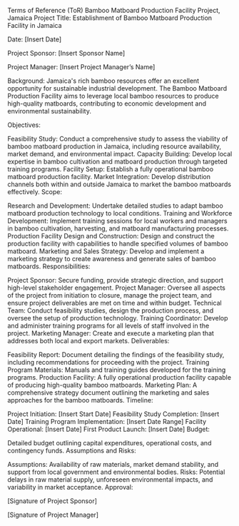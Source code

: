 Terms of Reference (ToR)
Bamboo Matboard Production Facility Project, Jamaica
Project Title: Establishment of Bamboo Matboard Production Facility in Jamaica

Date: [Insert Date]

Project Sponsor: [Insert Sponsor Name]

Project Manager: [Insert Project Manager’s Name]

Background:
Jamaica's rich bamboo resources offer an excellent opportunity for sustainable industrial development. The Bamboo Matboard Production Facility aims to leverage local bamboo resources to produce high-quality matboards, contributing to economic development and environmental sustainability.

Objectives:

Feasibility Study: Conduct a comprehensive study to assess the viability of bamboo matboard production in Jamaica, including resource availability, market demand, and environmental impact.
Capacity Building: Develop local expertise in bamboo cultivation and matboard production through targeted training programs.
Facility Setup: Establish a fully operational bamboo matboard production facility.
Market Integration: Develop distribution channels both within and outside Jamaica to market the bamboo matboards effectively.
Scope:

Research and Development: Undertake detailed studies to adapt bamboo matboard production technology to local conditions.
Training and Workforce Development: Implement training sessions for local workers and managers in bamboo cultivation, harvesting, and matboard manufacturing processes.
Production Facility Design and Construction: Design and construct the production facility with capabilities to handle specified volumes of bamboo matboard.
Marketing and Sales Strategy: Develop and implement a marketing strategy to create awareness and generate sales of bamboo matboards.
Responsibilities:

Project Sponsor: Secure funding, provide strategic direction, and support high-level stakeholder engagement.
Project Manager: Oversee all aspects of the project from initiation to closure, manage the project team, and ensure project deliverables are met on time and within budget.
Technical Team: Conduct feasibility studies, design the production process, and oversee the setup of production technology.
Training Coordinator: Develop and administer training programs for all levels of staff involved in the project.
Marketing Manager: Create and execute a marketing plan that addresses both local and export markets.
Deliverables:

Feasibility Report: Document detailing the findings of the feasibility study, including recommendations for proceeding with the project.
Training Program Materials: Manuals and training guides developed for the training programs.
Production Facility: A fully operational production facility capable of producing high-quality bamboo matboards.
Marketing Plan: A comprehensive strategy document outlining the marketing and sales approaches for the bamboo matboards.
Timeline:

Project Initiation: [Insert Start Date]
Feasibility Study Completion: [Insert Date]
Training Program Implementation: [Insert Date Range]
Facility Operational: [Insert Date]
First Product Launch: [Insert Date]
Budget:

Detailed budget outlining capital expenditures, operational costs, and contingency funds.
Assumptions and Risks:

Assumptions: Availability of raw materials, market demand stability, and support from local government and environmental bodies.
Risks: Potential delays in raw material supply, unforeseen environmental impacts, and variability in market acceptance.
Approval:

[Signature of Project Sponsor]

[Signature of Project Manager]
